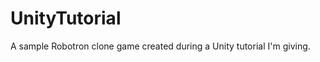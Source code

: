UnityTutorial
=============

A sample Robotron clone game created during a Unity tutorial I'm giving.
